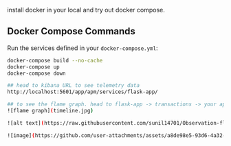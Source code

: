  install docker in your local and try out docker compose.


## Docker Compose Commands
Run the services defined in your `docker-compose.yml`:
```bash
docker-compose build --no-cache
docker-compose up 
docker-compose down

## head to kibana URL to see telemetry data
http://localhost:5601/app/apm/services/flask-app/

## to see the flame graph. head to flask-app -> transactions -> your app route
![flame graph](timeline.jpg)

![alt text](https://raw.githubusercontent.com/sunil14701/Observation-flask-app/master/static/timeline.jpg)

![image](https://github.com/user-attachments/assets/a8de98e5-93d6-4a32-8b30-c444eb213dee)





